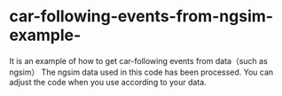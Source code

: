 # car-following-events-from-ngsim-example-
It is an example of how  to get car-following events from data（such as ngsim）
The ngsim data used in this code has been processed. You can adjust the code when you use according to your data.
